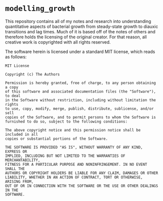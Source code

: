 # `modelling_growth`
This repository contains all  of my notes and research into understanding quantitative 
aspects of bacterial growth from steady-state growth to diauxic transitions and 
lag times. Much of it is based off of the notes of others and therefore holds the 
licensing of the original creator. For that reason, all creative work is copyrighted 
with all rights reserved.

The software herein is licensed under a standard MIT license, which reads as follows:

```
MIT License

Copyright (c) The Authors 

Permission is hereby granted, free of charge, to any person obtaining a copy
of this software and associated documentation files (the "Software"), to deal
in the Software without restriction, including without limitation the rights
to use, copy, modify, merge, publish, distribute, sublicense, and/or sell
copies of the Software, and to permit persons to whom the Software is
furnished to do so, subject to the following conditions:

The above copyright notice and this permission notice shall be included in all
copies or substantial portions of the Software.

THE SOFTWARE IS PROVIDED "AS IS", WITHOUT WARRANTY OF ANY KIND, EXPRESS OR
IMPLIED, INCLUDING BUT NOT LIMITED TO THE WARRANTIES OF MERCHANTABILITY,
FITNESS FOR A PARTICULAR PURPOSE AND NONINFRINGEMENT. IN NO EVENT SHALL THE
AUTHORS OR COPYRIGHT HOLDERS BE LIABLE FOR ANY CLAIM, DAMAGES OR OTHER
LIABILITY, WHETHER IN AN ACTION OF CONTRACT, TORT OR OTHERWISE, ARISING FROM,
OUT OF OR IN CONNECTION WITH THE SOFTWARE OR THE USE OR OTHER DEALINGS IN THE
SOFTWARE.
```